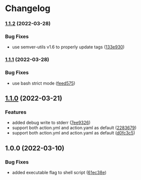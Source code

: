 # Changelog

### [1.1.2](https://github.com/mdvorak/update-action-readme/compare/v1.1.1...v1.1.2) (2022-03-28)


### Bug Fixes

* use semver-utils v1.6 to properly update tags ([133e930](https://github.com/mdvorak/update-action-readme/commit/133e930c342343f2863f4b3a8252388cd908fffd))

### [1.1.1](https://github.com/mdvorak/update-action-readme/compare/v1.1.0...v1.1.1) (2022-03-28)


### Bug Fixes

* use bash strict mode ([feed575](https://github.com/mdvorak/update-action-readme/commit/feed57560844aae2c5aff10d5c200e87cdf7104f))

## [1.1.0](https://github.com/mdvorak/update-action-readme/compare/v1.0.1...v1.1.0) (2022-03-21)


### Features

* added debug write to stderr ([7ee9326](https://github.com/mdvorak/update-action-readme/commit/7ee932665bf876c05db54eeedfe64acd56410376))
* support both action.yml and action.yaml as default ([2283679](https://github.com/mdvorak/update-action-readme/commit/228367995a6c776671082fed9c541444ec93d4a3))
* support both action.yml and action.yaml as default ([d0fc3c5](https://github.com/mdvorak/update-action-readme/commit/d0fc3c53aafaadd51872a3c97f2a955ca14802d2))

## 1.0.0 (2022-03-10)


### Bug Fixes

* added executable flag to shell script ([61ec38e](https://github.com/mdvorak/update-action-readme/commit/61ec38e0f6b4e7412fb0d1917ae6a20ad6ab4352))

